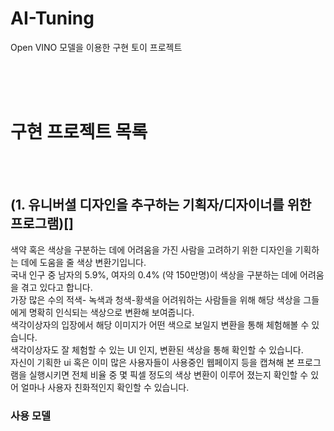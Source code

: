 # AI-Tuning
Open VINO 모델을 이용한 구현 토이 프로젝트

<br> <br> <br> 

# 구현 프로젝트 목록

<br> <br> 

## (1. 유니버셜 디자인을 추구하는 기획자/디자이너를 위한 프로그램)[]

  색약 혹은 색상을 구분하는 데에 어려움을 가진 사람을 고려하기 위한 디자인을 기획하는 데에 도움을 줄 색상 변환기입니다. <br> 
국내 인구 중 남자의 5.9%, 여자의 0.4% (약 150만명)이 색상을 구분하는 데에 어려움을 겪고 있다고 합니다. <br> 
가장 많은 수의 적색- 녹색과 청색-황색을 어려워하는 사람들을 위해 해당 색상을 그들에게 명확히 인식되는 색상으로 변환해 보여줍니다.  <br> 
색각이상자의 입장에서 해당 이미지가 어떤 색으로 보일지 변환을 통해 체험해볼 수 있습니다.  <br> 
색각이상자도 잘 체험할 수 있는 UI 인지, 변환된 색상을 통해 확인할 수 있습니다. <br> 
자신이 기획한 ui 혹은 이미 많은 사용자들이 사용중인 웹페이지 등을 캡쳐해 본 프로그램을 실행시키면 전체 비율 중 몇 픽셀 정도의 색상 변환이 이루어 졌는지 확인할 수 있어 얼마나 사용자 친화적인지 확인할 수 있습니다. 

### 사용 모델
